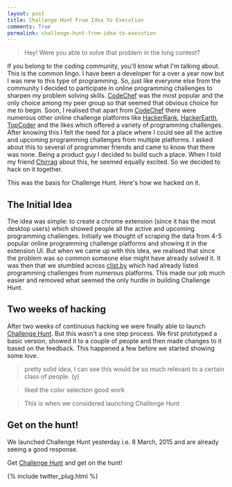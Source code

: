 ```yaml
---
layout: post
title: Challenge Hunt From Idea To Execution
comments: True
permalink: challenge-hunt-from-idea-to-execution
---
```



> Hey! Were you able to solve that problem in the long contest?

If you belong to the coding community, you'll know what I'm talking about.<!--more--> This is the common lingo. I have been a developer for a over a year now but I was new to this type of programming. So, just like everyone else from the community I decided to participate in online programming challenges to sharpen my problem solving skills. [CodeChef](http://codechef.com/) was the most popular and the only choice among my peer group so that seemed that obvious choice for me to begin. Soon, I realised that apart from [CodeChef](http://codechef.com/) there were numerous other online challenge platforms like [HackerRank](https://www.hackerrank.com/), [HackerEarth](https://www.hackerearth.com/), [TopCoder](https://www.topcoder.com/) and the likes which offered a variety of programming challenges. After knowing this I felt the need for a place where I could see all the active and upcoming programming challenges from multiple platforms. I asked about this to several of programmer friends and came to know that there was none. Being a product guy I decided to build such a place. When I told my friend [Chirrag](http://gw.linkedin.com/pub/chirrag-nangia/7a/651/721) about this, he seemed equally excited. So we decided to hack on it together.

This was the basis for Challenge Hunt. Here's how we hacked on it.

## The Initial Idea

The idea was simple: to create a chrome extension (since it has the most desktop users) which showed people all the active and upcoming programming challenges. Initially we thought of scraping the data from 4-5 popular online programming challenge platforms and showing it in the extension UI. But when we came up with this idea, we realised that since the problem was so common someone else might have already solved it. It was then that we stumbled across <a href="http://clist.by" target="_blank">clist.by</a> which had already listed programming challenges from numerous platforms. This made our job much easier and removed what seemed the only hurdle in building Challenge Hunt.

## Two weeks of hacking

After two weeks of continuous hacking we were finally able to launch <a href="http://bit.ly/1E3T9sP" target="_blank">Challenge Hunt</a>. But this wasn't a one step process. We first prototyped a basic version, showed it to a couple of people and then made changes to it based on the feedback. This happened a few before we started showing some love.
	  
> pretty solid idea, I can see this would be so much relevant to a certain class of people. (y)

> liked the color selection
good work

> This is when we considered launching Challenge Hunt

## Get on the hunt!
We launched Challenge Hunt yesterday i.e. 8 March, 2015 and are already seeing a good response.

Get <a href="http://bit.ly/1E3T9sP" target="_blank">Challenge Hunt</a> and get on the hunt!

{% include twitter_plug.html %}
